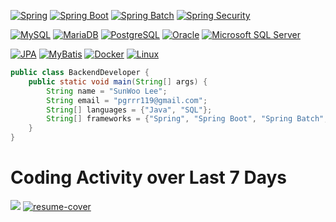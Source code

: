 [![Spring](https://img.shields.io/badge/spring-6DB33F.svg?style=for-the-badge&logo=spring&logoColor=white)](https://spring.io/)
[![Spring Boot](https://img.shields.io/badge/spring%20boot-6DB33F.svg?style=for-the-badge&logo=spring%20boot&logoColor=white)](https://spring.io/)
[![Spring Batch](https://img.shields.io/badge/spring%20batch-6DB33F.svg?style=for-the-badge&logo=bookstack&logoColor=white)](https://spring.io/)
[![Spring Security](https://img.shields.io/badge/spring%20security-6DB33F.svg?style=for-the-badge&logo=spring%20security&logoColor=white)](https://spring.io/)

[![MySQL](https://img.shields.io/badge/MySQL-4479A1.svg?style=for-the-badge&logo=MySQL&logoColor=black)](https://www.mysql.com/)
[![MariaDB](https://img.shields.io/badge/mariaDB-003545.svg?style=for-the-badge&logo=mariaDB&logoColor=C1775A)](https://mariadb.org/)
[![PostgreSQL](https://img.shields.io/badge/PostgreSQL-4169E1.svg?style=for-the-badge&logo=PostgreSQL&logoColor=white)](https://www.postgresql.org/)
[![Oracle](https://img.shields.io/badge/Oracle-F80000.svg?style=for-the-badge&logo=Oracle&logoColor=white)](https://www.oracle.com/)
[![Microsoft SQL Server](https://img.shields.io/badge/MSSQL-CC2927.svg?style=for-the-badge&logo=microsoft%20sql%20server&logoColor=white)](https://en.wikipedia.org/wiki/Microsoft_SQL_Server)

[![JPA](https://img.shields.io/badge/JPA-59666C.svg?style=for-the-badge&logo=hibernate&logoColor=BAAE85)](https://spring.io/projects/spring-data-jpa)
[![MyBatis](https://img.shields.io/badge/MyBatis-black.svg?style=for-the-badge&logo=twitter&logoColor=D40000)](https://mybatis.org/mybatis-3/)
[![Docker](https://img.shields.io/badge/docker-2496ED.svg?style=for-the-badge&logo=docker&logoColor=white)](https://www.docker.com/)
[![Linux](https://img.shields.io/badge/linux-black.svg?style=for-the-badge&logo=linux&logoColor=FCC624)](https://www.linux.org/)

```java
public class BackendDeveloper {
    public static void main(String[] args) {
        String name = "SunWoo Lee";
        String email = "pgrrr119@gmail.com";
        String[] languages = {"Java", "SQL"};
        String[] frameworks = {"Spring", "Spring Boot", "Spring Batch", "Spring Security"};
    }
}
```
# Coding Activity over Last 7 Days
<a href="https://wakatime.com"><img src="https://wakatime.com/share/@9b088db3-8ede-4dad-9a4b-63489f41376c/01409e01-50a2-406e-b5d2-6dfc24795721.png" /></a>
[![resume-cover](https://github.com/snwlee/snwlee/assets/82517133/f357d43d-1c80-4d47-89cf-7253bdce3f8b "이선우 이력서")](https://snwlee.github.io/resume/)

